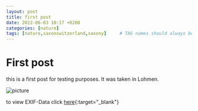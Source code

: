 ```yaml
---
layout: post
title: first post
date: 2022-06-03 10:17 +0200
categories: [nature]
tags: [nature,saxonswitzerland,saxony]     # TAG names should always be lowercase
---
```


# First post
this is a first post for testing purposes.
It was taken in Lohmen.

![picture](https://photos.thf.ovh/api/photo/PXL_20220528_130116752_a9qrqllM.jpg?token=8wB5m4Ly)

to view EXIF-Data click [here](https://photos.thf.ovh/share/8wB5m4Ly){:target="\_blank"}